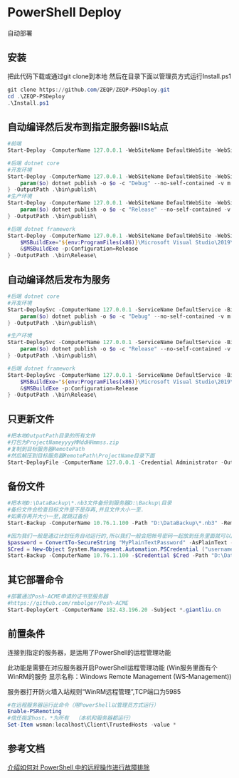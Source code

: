 # PowerShell Deploy

自动部署

## 安装

把此代码下载或通过git clone到本地
然后在目录下面以管理员方式运行Install.ps1

```powershell
git clone https://github.com/ZEQP/ZEQP-PSDeploy.git
cd .\ZEQP-PSDeploy
.\Install.ps1
```

## 自动编译然后发布到指定服务器IIS站点

```powershell
#前端
Start-Deploy -ComputerName 127.0.0.1 -WebSiteName DefaultWebSite -WebSitePort 8051 -ScriptBlock { npm run build:live } -OutputPath .\dist\

#后端 dotnet core
#开发环境
Start-Deploy -ComputerName 127.0.0.1 -WebSiteName DefaultWebSite -WebSitePort 8053 -ScriptBlock { 
    param($o) dotnet publish -o $o -c "Debug" --no-self-contained -v m --nologo /p:EnvironmentName=Development 
} -OutputPath .\bin\publish\
#生产环境
Start-Deploy -ComputerName 127.0.0.1 -WebSiteName DefaultWebSite -WebSitePort 8053 -ScriptBlock { 
    param($o) dotnet publish -o $o -c "Release" --no-self-contained -v m --nologo /p:EnvironmentName=Production 
} -OutputPath .\bin\publish\

#后端 dotnet framework
Start-Deploy -ComputerName 127.0.0.1 -WebSiteName DefaultWebSite -WebSitePort 8053 -ScriptBlock {
    $MSBuildExe="${env:ProgramFiles(x86)}\Microsoft Visual Studio\2019\Enterprise\MSBuild\Current\Bin\MSBuild.exe"
    &$MSBuildExe -p:Configuration=Release
} -OutputPath .\bin\Release\
```

## 自动编译然后发布为服务

```powershell
#后端 dotnet core
#开发环境
Start-DeploySvc -ComputerName 127.0.0.1 -ServiceName DefaultService -BinaryPathName "DefaultService.exe --environment Development" -ServicePort 8053 -ScriptBlock { 
    param($o) dotnet publish -o $o -c "Debug" --no-self-contained -v m --nologo /p:EnvironmentName=Development
} -OutputPath .\bin\publish\

#生产环境
Start-DeploySvc -ComputerName 127.0.0.1 -ServiceName DefaultService -BinaryPathName "DefaultService.exe --environment Production" -ServicePort 8053 -ScriptBlock { 
    param($o) dotnet publish -o $o -c "Release" --no-self-contained -v m --nologo /p:EnvironmentName=Production
} -OutputPath .\bin\publish\

#后端 dotnet framework
Start-DeploySvc -ComputerName 127.0.0.1 -ServiceName DefaultService -BinaryPathName DefaultService.exe -ServicePort 8054 -ScriptBlock {
    $MSBuildExe="${env:ProgramFiles(x86)}\Microsoft Visual Studio\2019\Enterprise\MSBuild\Current\Bin\MSBuild.exe"
    &$MSBuildExe -p:Configuration=Release
} -OutputPath .\bin\Release\
```

## 只更新文件

```powershell
#把本地OutputPath目录的所有文件
#打包为ProjectNameyyyyMMddHHmmss.zip
#复制到目标服务器RemotePath
#然后解压到目标服务器RemotePath\ProjectName目录下面
Start-DeployFile -ComputerName 127.0.0.1 -Credential Administrator -OutputPath .\bin\Release\ -RemotePath D:\Publish\ -ProjectName AppName
```

## 备份文件

```powershell
#把本地D:\DataBackup\*.nb3文件备份到服务器D:\Backup\目录
#备份文件会检查目标文件是不是存再,并且文件大小一至. 
#如果存再并大小一至,就跳过备份
Start-Backup -ComputerName 10.76.1.100 -Path "D:\DataBackup\*.nb3" -RemotePath "D:\Backup\"

#因为我们一般是通过计划任务自动运行的,所以我们一般会把帐号密码一起放到任务里面就可以向下面这样写
$password = ConvertTo-SecureString "MyPlainTextPassword" -AsPlainText -Force
$Cred = New-Object System.Management.Automation.PSCredential ("username", $password)
Start-Backup -ComputerName 10.76.1.100 -$Credential $Cred -Path "D:\DataBackup\*.nb3" -RemotePath "D:\Backup\"
```

## 其它部署命令

```powershell
#部署通过Posh-ACME申请的证书至服务器
#https://github.com/rmbolger/Posh-ACME
Start-DeployCert -ComputerName 182.43.196.20 -Subject *.giantliu.cn
```

## 前置条件

连接到指定的服务器，是运用了PowerShell的运程管理功能

此功能是需要在对应服务器开启PowerShell运程管理功能
(Win服务里面有个WinRM的服务 显示名称：Windows Remote Management (WS-Management))

服务器打开防火墙入站规则“WinRM远程管理”,TCP端口为5985

```powershell
#在远程服务器运行此命令（用PowerShell以管理员方式运行）
Enable-PSRemoting
#信任指定host。*为所有  （本机和服务器都运行）
Set-Item wsman:localhost\Client\TrustedHosts -value *
```

## 参考文档

[介绍如何对 PowerShell 中的远程操作进行故障排除](https://docs.microsoft.com/zh-cn/powershell/module/microsoft.powershell.core/about/about_remote_troubleshooting?view=powershell-7.2)
